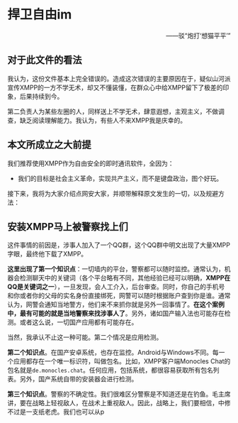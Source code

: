 # 捍卫自由im

<div align="right">——驳“炮打‘想猫平平’”</div>

## 对于此文件的看法

我认为，这份文件基本上完全错误的。造成这次错误的主要原因在于，疑似山河派宣传XMPP的一方不学无术，却又不懂装懂，在群众心中给XMPP留下了极差的印象，后果持续到今。

第二负责人为某些左圈的人，同样送上不学无术，肆意遐想，主观主义，不做调查，缺乏阅读理解能力。我认为，有些人不来XMPP我是庆幸的。

## 本文所成立之大前提

我们推荐使用XMPP作为自由安全的即时通讯软件，全因为：
+ 我们的目标是社会主义革命，实现共产主义，而不是键盘政治，图个好玩。

接下来，我将为大家介绍点网安大家，并顺带解释原文发生的一切，以及规避方法：

## 安装XMPP马上被警察找上们

这件事情的前因是，涉事人加入了一个QQ群，这个QQ群中明文出现了大量XMPP字眼，最终他下载了XMPP。

**这里出现了第一个知识点**：一切墙内的平台，警察都可以随时监控。通常认为，机器会检测聊天中的关键词（各个平台略有不同，其他经验已经可以明确，**XMPP在QQ是关键词之一**），一旦发现，会人工介入，后台审查。同时，你自己的手机号和你或者你的父母的实名身份直接绑死，网警可以随时根据账户查到你是谁。通常认为，网警会通知当地警方，他们来不来抓你就是另外一回事情了。**在这个案例中，最有可能的就是当地警察来找涉事人了**。另外，诸如国产输入法也可能存在检测。或者这么说，一切国产应用都有可能存在。

当然，我承认不止这一种可能。第二个情况是应用检测。

**第二个知识点**。在国产安卓系统，也存在监控。Android与Windows不同。每一个应用都存在一个唯一标识符，叫做包名。比如，XMPP客户端Monocles Chat的包名就是`de.monocles.chat`。任何应用，包括系统，都很容易获取所有包名列表。另外，国产系统自带的安装器会进行检测。

**第三个知识点**。警察的不确定性。我们很难区分警察是不知道还是在钓鱼。毛主席讲，要在战略上轻视敌人，在战术上重视敌人。因此，战略上，我们要相信，中修不过是一支纸老虎。我们也可以从p


<!--stackedit_data:
eyJoaXN0b3J5IjpbNDIyNjUxMjY1LDQxMjYzNzg4MiwtNTEzNT
UxODQxLC01NjE2NDExMzYsLTU1MzAzOTU5N119
-->